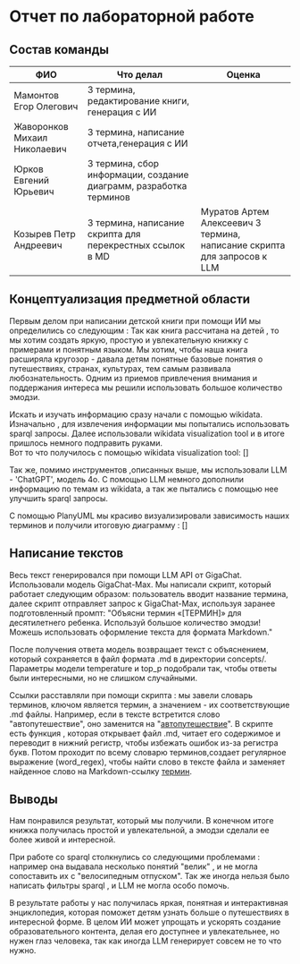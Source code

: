 # Отчет по лабораторной работе

## Состав команды

| ФИО         |     Что делал             |Оценка |
|-------------|------------------|--------| 
| Мамонтов Егор Олегович         | 3 термина, редактирование книги, генерация с ИИ   | |
| Жаворонков Михаил Николаевич   | 3 термина, написание отчета,генерация с ИИ | |
| Юрков Евгений Юрьевич          | 3 термина, сбор информации, создание диаграмм, разработка терминов  | |
| Козырев Петр Андреевич         | 3 термина, написание скрипта для перекрестных ссылок в MD  | Муратов Артем Алексеевич         3 термина, написание скрипта для запросов к LLM

## Концептуализация предметной области
Первым делом при написании детской книги при помощи ИИ мы определились со следующим : Так как книга рассчитана на детей , то мы хотим создать яркую, простую  и увлекательную книжку с примерами и понятным языком. Мы хотим, чтобы наша книга расширяла кругозор - давала детям понятные базовые понятия о путешествиях, странах, культурах, тем самым развивала любознательность. Одним из приемов привлечения внимания и поддержания интереса мы решили использовать большое количество эмодзи.

Искать и изучать информацию сразу начали с помощью wikidata. Изначально , для извлечения информации мы попытались использовать sparql запросы. Далее использовали wikidata visualization tool и в итоге пришлось немного подправить руками.  
Вот то что получилось с помощью wikidata visualization tool: 
[]

Так же, помимо инструментов ,описанных выше, мы использовали LLM - 'ChatGPT', модель 4о. С помощью LLM немного дополнили информацию по темам из wikidata, а так же пытались с помощью нее улучшить sparql запросы.

С помощью PlanyUML мы красиво визуализировали зависимость наших терминов и получили итоговую диаграмму :
[]

## Написание текстов

Весь текст генерировался при помощи LLM API от GigaChat. Использовали модель GigaChat-Max.  Мы написали скрипт, который работает следующим образом: пользователь вводит название термина, далее скрипт отправляет запрос к GigaChat-Max, используя заранее подготовленный промпт:
"Объясни термин «[ТЕРМИН]» для десятилетнего ребенка. Используй большое количество эмодзи! Можешь использовать оформление текста для формата Markdown."

После получения ответа модель возвращает текст с объяснением, который сохраняется в файл формата .md в директории concepts/. Параметры модели temperature и top_p подобрали так, чтобы ответы были интересными, но не слишком случайными.

Ссылки расставляли при помощи скрипта : мы завели словарь терминов, ключом является термин, а значением - их соответствующие .md файлы. Например, если в тексте встретится слово "автопутешествие", оно заменится на "[автопутешествие](autotravel.md)". 
В скрипте есть функция , которая открывает файл .md, читает его содержимое и переводит в нижний регистр, чтобы избежать ошибок из-за регистра букв. Потом проходит по всему словарю терминов,создает регулярное выражение (word_regex), чтобы найти слово в тексте файла и заменяет найденное слово на Markdown-ссылку [термин](файл.md).

## Выводы
Нам понравился результат, который мы получили. В конечном итоге книжка получилась простой и увлекательной, а эмодзи сделали ее более живой и интересной. 

При работе со sparql столкнулись со следующими проблемами : например она выдавала несколько понятий "велик" , и не могла сопоставить их с "велосипедным отпуском". Так же иногда нельзя было написать фильтры sparql , и LLM не могла особо помочь. 

В результате работы у нас получилась яркая, понятная и интерактивная энциклопедия, которая поможет детям узнать больше о путешествиях в интересной форме. В целом ИИ может упрощать и ускорять создание образовательного контента, делая его доступнее и увлекательнее, но нужен глаз человека, так как иногда LLM генерирует совсем не то что нужно. 
